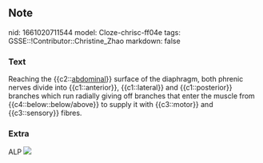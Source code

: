 ## Note
nid: 1661020711544
model: Cloze-chrisc-ff04e
tags: GSSE::!Contributor::Christine_Zhao
markdown: false

### Text
<div>
  <div>
    <div>
      Reaching the {{c2::<u>abdominal</u>}} surface of the
      diaphragm, both phrenic nerves divide into {{c1::anterior}},
      {{c1::lateral}} and {{c1::posterior}} branches which run
      radially giving off branches that enter the muscle from
      {{c4::below::below/above}} to supply it with {{c3::motor}}
      and {{c3::sensory}} fibres.
    </div>
  </div>
</div>

### Extra
ALP <img src="ca22652-fig-0001-m.jpg">
